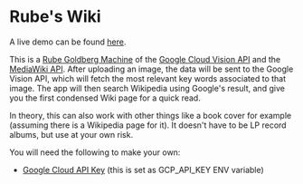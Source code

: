 # Rube's Wiki

A live demo can be found [here](http://rubeswiki.glitch.me/).

This is a <a href="https://en.wikipedia.org/wiki/Rube_Goldberg_machine">Rube Goldberg Machine</a> of the <a href="https://cloud.google.com/vision/">Google Cloud Vision API</a> and the <a href="https://www.mediawiki.org/wiki/API:Main_page">MediaWiki API</a>. After uploading an image, the data will be sent to the Google Vision API, which will fetch the most relevant key words associated to that image. The app will then search Wikipedia using Google's result, and give you the first condensed Wiki page for a quick read.

In theory, this can also work with other things like a book cover for example (assuming there is a Wikipedia page for it). It doesn't have to be LP record albums, but use at your own risk.

You will need the following to make your own:

- [Google Cloud API Key](https://cloud.google.com/docs/authentication/api-keys) (this is set as GCP_API_KEY ENV variable)
